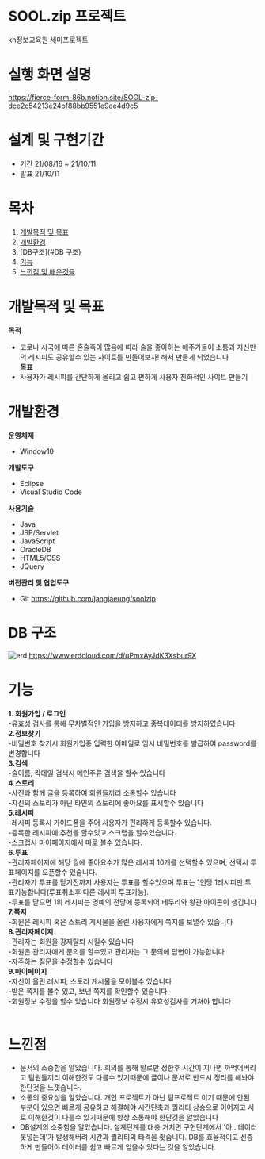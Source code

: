 # SOOL.zip 프로젝트
kh정보교육원 세미프로젝트
# 실행 화면 설명
https://fierce-form-86b.notion.site/SOOL-zip-dce2c54213e24bf88bb9551e9ee4d9c5
# 설계 및 구현기간
+ 기간 21/08/16 ~ 21/10/11
+ 발표 21/10/11
# 목차
1. [개발목적 및 목표](#개발목적-및-목표)<br>
2. [개발환경](#개발환경)<br>
3. [DB구조](#DB 구조)<br>
4. [기능](#기능)<br>
5. [느낀점 및 배운것들](#느낀점)<br>

# 개발목적 및 목표
**목적**<br>
+ 코로나 시국에 따른 혼술족이 많음에 따라 술을 좋아하는 애주가들이 소통과 자신만의 레시피도 공유할수 있는 사이트를 만들어보자! 해서 만들게 되었습니다<br>
**목표**<br>
+ 사용자가 레시피를 간단하게 올리고 쉽고 편하게  사용자 친화적인 사이트 만들기

# 개발환경
**운영체제**
+ Window10

**개발도구**
+ Eclipse
+ Visual Studio Code

**사용기술**
+ Java
+ JSP/Servlet
+ JavaScript
+ OracleDB
+ HTML5/CSS
+ JQuery

**버전관리 및 협업도구**
+ Git https://github.com/jangjaeung/soolzip

# DB 구조
![erd](https://user-images.githubusercontent.com/90733948/137696131-5b836c4c-e374-4e93-8aa2-441be348b1d7.jpg)
https://www.erdcloud.com/d/uPmxAyJdK3Xsbur9X

# 기능
**1. 회원가입 / 로그인**<br>
-유효성 검사를 통해 무차별적인 가입을 방지하고 중복데이터를 방지하였습니다<br>
**2.정보찾기**<br>
-비밀번호 찾기시 회원가입중 입력한 이메일로 임시 비밀번호를 발급하여 password를 변경합니다<br>
**3.검색**<br>
-술이름, 칵테일 검색시 메인주류 검색을 할수 있습니다<br>
**4.스토리**<br>
-사진과 함께 글을 등록하여 회원들끼리 소통할수 있습니다<br>
-자신의 스토리가 아닌 타인의 스토리에 좋아요를 표시할수 있습니다<br>
**5.레시피**<br>
-레시피 등록시 가이드폼을 주어 사용자가 편리하게 등록할수 있습니다.<br>
-등록한 레시피에 추천을 할수있고 스크랩을 할수있습니다.<br>
-스크랩시 마이페이지에서 따로 볼수 있습니다.<br>
**6.투표**<br>
-관리자페이지에 해당 월에 좋아요수가 많은 레시피 10개를 선택할수 있으며, 선택시 투표페이지를 오픈할수 있습니다.<br>
-관리자가 투표를 닫기전까지 사용자는 투표를 할수있으며 투표는 1인당 1레시피만 투표가능합니다(투표취소후 다른 레시피 투표가능).<br>
-투표를 닫으면 1위 레시피는 명예의 전당에 등록되어 테두리와 왕관 아이콘이 생깁니다<br>
**7.쪽지**<br>
-회원은 레시피 혹은 스토리 게시물을 올린 사용자에게 쪽지를 보낼수 있습니다<br>
**8.관리자페이지**<br>
-관리자는 회원을 강제탈퇴 시킬수 있습니다<br>
-회원은 관리자에게 문의를 할수있고 관리자는 그 문의에 답변이 가능합니다<br>
-자주하는 질문을 수정할수 있습니다<br>
**9.마이페이지**<br>
-자신이 올린 레시피, 스토리 게시물을 모아볼수 있습니다<br>
-받은 쪽지를 볼수 있고, 보낸 쪽지를 확인할수 있습니다<br>
-회원정보 수정을 할수 있습니다 회원정보 수정시 유효성검사를 거쳐야 합니다<br>
<br>
# 느낀점
+ 문서의 소중함을 알았습니다. 회의를 통해 말로만 정한후 시간이 지나면 까먹어버리고 팀원들끼리 이해한것도 다를수 있기때문에 글이나 문서로 반드시 정리를 해놔야 한단것을 느꼇습니다.
+ 소통의 중요성을 알았습니다. 개인 프로젝트가 아닌 팀프로젝트 이기 때문에 안된 부분이 있으면 빠르게 공유하고 해결해야 시간단축과 퀄리티 상승으로 이어지고 서로 이해한것이 다를수 있기때문에 항상 소통해야 한단것을 알았습니다
+ DB설계의 소중함을 알았습니다. 설계단계를 대충 거치면 구현단계에서 '아.. 데이터 못넣는데'가 발생해버려 시간과 퀄리티의 타격을 줫습니다. DB를 효율적이고 신중하게 만들어야 데이터를 쉽고 빠르게 얻을수 있다는 것을 알았습니다.
